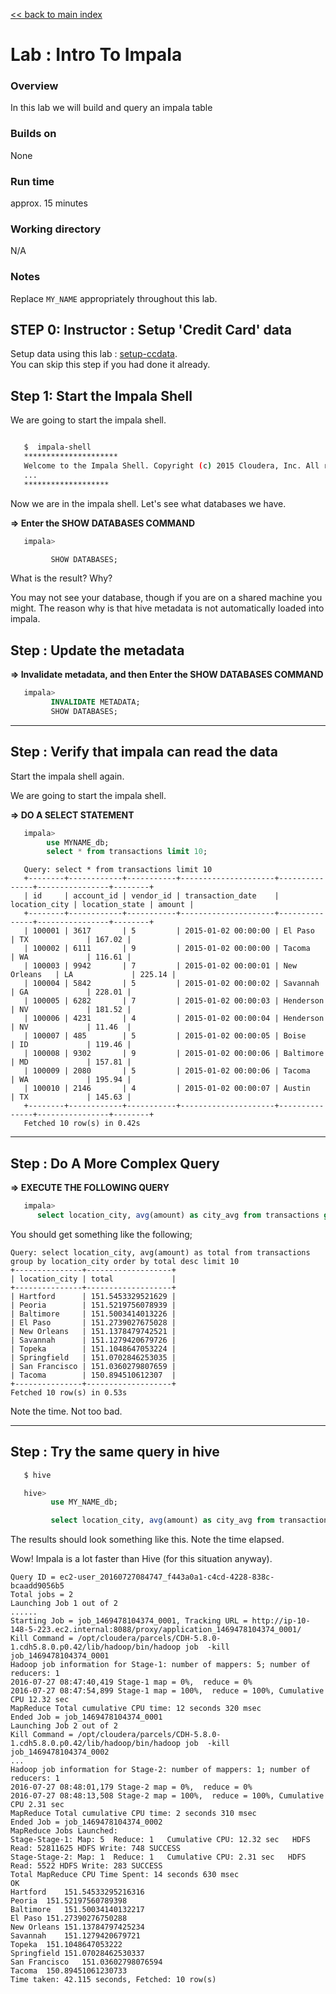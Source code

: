 <link rel='stylesheet' href='../assets/css/main.css'/>

[<< back to main index](../README.md)

Lab :  Intro To Impala
===========================================

### Overview

In this lab we will build and query an impala table

### Builds on
None

### Run time
approx. 15 minutes

### Working directory
N/A

### Notes
Replace `MY_NAME` appropriately throughout this lab.


## STEP 0:  Instructor : Setup 'Credit Card' data
Setup data using this lab : [setup-ccdata](../setup-ccdata.md).  
You can skip this step if you had done it already.

## Step 1: Start the Impala Shell
We are going to start the impala shell.

```bash

   $  impala-shell
   *********************
   Welcome to the Impala Shell. Copyright (c) 2015 Cloudera, Inc. All rights reserved.
   ...
   *******************
```

Now we are in the impala shell.  Let's see what databases we have.

**=> Enter the SHOW DATABASES COMMAND** 
```sql
   impala> 

         SHOW DATABASES;
```

What is the result?   Why?

You may not see your database, though if you are on a shared machine you might. The reason why
is that hive metadata is not automatically loaded into impala.


## Step : Update the metadata 

**=> Invalidate metadata, and then Enter the SHOW DATABASES COMMAND** 

```sql
   impala> 
         INVALIDATE METADATA;
         SHOW DATABASES;
```


----------------------------
Step : Verify that impala can read the data 
----------------------------

Start the impala shell again.

We are going to start the impala shell.

**=> DO A SELECT STATEMENT** 

```sql
   impala>
        use MYNAME_db;
        select * from transactions limit 10;
```


```console
   Query: select * from transactions limit 10
   +--------+------------+-----------+---------------------+---------------+----------------+--------+
   | id     | account_id | vendor_id | transaction_date    | location_city | location_state | amount |
   +--------+------------+-----------+---------------------+---------------+----------------+--------+
   | 100001 | 3617       | 5         | 2015-01-02 00:00:00 | El Paso       | TX             | 167.02 |
   | 100002 | 6111       | 9         | 2015-01-02 00:00:00 | Tacoma        | WA             | 116.61 |
   | 100003 | 9942       | 7         | 2015-01-02 00:00:01 | New Orleans   | LA             | 225.14 |
   | 100004 | 5842       | 5         | 2015-01-02 00:00:02 | Savannah      | GA             | 228.01 |
   | 100005 | 6282       | 7         | 2015-01-02 00:00:03 | Henderson     | NV             | 181.52 |
   | 100006 | 4231       | 4         | 2015-01-02 00:00:04 | Henderson     | NV             | 11.46  |
   | 100007 | 485        | 5         | 2015-01-02 00:00:05 | Boise         | ID             | 119.46 |
   | 100008 | 9302       | 9         | 2015-01-02 00:00:06 | Baltimore     | MD             | 157.81 |
   | 100009 | 2080       | 5         | 2015-01-02 00:00:06 | Tacoma        | WA             | 195.94 |
   | 100010 | 2146       | 4         | 2015-01-02 00:00:07 | Austin        | TX             | 145.63 |
   +--------+------------+-----------+---------------------+---------------+----------------+--------+
   Fetched 10 row(s) in 0.42s
```

----------------------------
Step : Do A More Complex Query
----------------------------

**=> EXECUTE THE FOLLOWING QUERY** 

```sql
   impala> 
      select location_city, avg(amount) as city_avg from transactions group by location_city order by city_avg limit 10;
```

You should get something like the following;

```console
Query: select location_city, avg(amount) as total from transactions group by location_city order by total desc limit 10
+---------------+-------------------+
| location_city | total             |
+---------------+-------------------+
| Hartford      | 151.5453329521629 |
| Peoria        | 151.5219756078939 |
| Baltimore     | 151.5003414013226 |
| El Paso       | 151.2739027675028 |
| New Orleans   | 151.1378479742521 |
| Savannah      | 151.1279420679726 |
| Topeka        | 151.1048647053224 |
| Springfield   | 151.0702846253035 |
| San Francisco | 151.0360279807659 |
| Tacoma        | 150.894510612307  |
+---------------+-------------------+
Fetched 10 row(s) in 0.53s
```

Note the time.   Not too bad. 


----------------------------
Step : Try the same query in hive
----------------------------

```sql
   $ hive

   hive> 
         use MY_NAME_db;

         select location_city, avg(amount) as city_avg from transactions group by location_city order by city_avg limit 10;
```

The results should look something like this. Note the time elapsed.

Wow!  Impala is a lot faster than Hive (for this situation anyway).

```console
Query ID = ec2-user_20160727084747_f443a0a1-c4cd-4228-838c-bcaadd9056b5
Total jobs = 2
Launching Job 1 out of 2
......
Starting Job = job_1469478104374_0001, Tracking URL = http://ip-10-148-5-223.ec2.internal:8088/proxy/application_1469478104374_0001/
Kill Command = /opt/cloudera/parcels/CDH-5.8.0-1.cdh5.8.0.p0.42/lib/hadoop/bin/hadoop job  -kill job_1469478104374_0001
Hadoop job information for Stage-1: number of mappers: 5; number of reducers: 1
2016-07-27 08:47:40,419 Stage-1 map = 0%,  reduce = 0%
2016-07-27 08:47:54,899 Stage-1 map = 100%,  reduce = 100%, Cumulative CPU 12.32 sec
MapReduce Total cumulative CPU time: 12 seconds 320 msec
Ended Job = job_1469478104374_0001
Launching Job 2 out of 2
Kill Command = /opt/cloudera/parcels/CDH-5.8.0-1.cdh5.8.0.p0.42/lib/hadoop/bin/hadoop job  -kill job_1469478104374_0002
...
Hadoop job information for Stage-2: number of mappers: 1; number of reducers: 1
2016-07-27 08:48:01,179 Stage-2 map = 0%,  reduce = 0%
2016-07-27 08:48:13,508 Stage-2 map = 100%,  reduce = 100%, Cumulative CPU 2.31 sec
MapReduce Total cumulative CPU time: 2 seconds 310 msec
Ended Job = job_1469478104374_0002
MapReduce Jobs Launched:
Stage-Stage-1: Map: 5  Reduce: 1   Cumulative CPU: 12.32 sec   HDFS Read: 52811625 HDFS Write: 748 SUCCESS
Stage-Stage-2: Map: 1  Reduce: 1   Cumulative CPU: 2.31 sec   HDFS Read: 5522 HDFS Write: 283 SUCCESS
Total MapReduce CPU Time Spent: 14 seconds 630 msec
OK
Hartford	151.54533295216316
Peoria	151.52197560789398
Baltimore	151.50034140132217
El Paso	151.27390276750288
New Orleans	151.13784797425234
Savannah	151.1279420679721
Topeka	151.1048647053222
Springfield	151.07028462530337
San Francisco	151.03602798076594
Tacoma	150.89451061230733
Time taken: 42.115 seconds, Fetched: 10 row(s)
```

